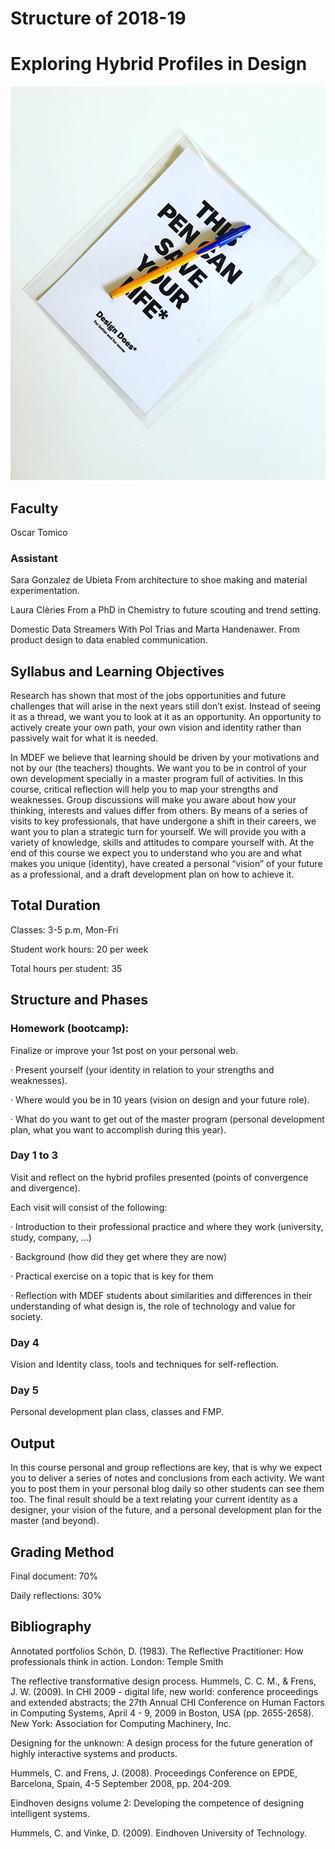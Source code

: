
Structure of 2018-19
======================

# Exploring Hybrid Profiles in Design

![](images/image_1.jpg)



## Faculty
Oscar Tomico

### Assistant
Sara Gonzalez de Ubieta
From architecture to shoe making and material experimentation.

Laura Clèries
From a PhD in Chemistry to future scouting and trend setting.

Domestic Data Streamers
With Pol Trias and Marta Handenawer. From product design to data enabled communication.

## Syllabus and Learning Objectives

Research has shown that most of the jobs opportunities and future challenges that will arise in the next years still don’t exist. Instead of seeing it as a thread, we want you to look at it as an opportunity. An opportunity to actively create your own path, your own vision and identity rather than passively wait for what it is needed.

In MDEF we believe that learning should be driven by your motivations and not by our (the teachers) thoughts. We want you to be in control of your own development specially in a master program full of activities.
In this course, critical reflection will help you to map your strengths and weaknesses. Group discussions will make you aware about how your thinking, interests and values differ from others. By means of a series of visits to key professionals, that have undergone a shift in their careers, we want you to plan a strategic turn for yourself. We will provide you with a variety of knowledge, skills and attitudes to compare yourself with.
At the end of this course we expect you to understand who you are and what makes you unique (identity), have created a personal “vision” of your future as a professional, and a draft development plan on how to achieve it.

## Total Duration

Classes: 3-5 p.m, Mon-Fri

Student work hours: 20 per week

Total hours per student: 35


## Structure and Phases

### Homework (bootcamp):

Finalize or improve your 1st post on your personal web.

· Present yourself (your identity in relation to your strengths and weaknesses).

· Where would you be in 10 years (vision on design and your future role).

· What do you want to get out of the master program (personal development plan, what you want to accomplish during this year).

### Day 1 to 3
Visit and reflect on the hybrid profiles presented (points of convergence and divergence).

Each visit will consist of the following:

· Introduction to their professional practice and where they work (university, study, company, …)

· Background (how did they get where they are now)

· Practical exercise on a topic that is key for them

· Reflection with MDEF students about similarities and differences in their understanding of what design is, the role of technology and value for society.

### Day 4
Vision and Identity class, tools and techniques for self-reflection.

### Day 5
Personal development plan class, classes and FMP.


## Output

In this course personal and group reflections are key, that is why we expect you to deliver a series of notes and conclusions from each activity. We want you to post them in your personal blog daily so other students can see them too. The final result should be a text relating your current identity as a designer, your vision of the future, and a personal development plan for the master (and beyond).

## Grading Method

Final document: 70%

Daily reflections: 30%

## Bibliography

Annotated portfolios
Schön, D. (1983). The Reflective Practitioner: How professionals think in action. London: Temple Smith

The reflective transformative design process.
Hummels, C. C. M., & Frens, J. W. (2009). In CHI 2009 - digital life, new world: conference proceedings and extended abstracts; the 27th Annual CHI Conference on Human Factors in Computing Systems, April 4 - 9, 2009 in Boston, USA (pp. 2655-2658). New York: Association for Computing Machinery, Inc.

Designing for the unknown: A design process for the future generation of highly interactive systems and products.

Hummels, C. and Frens, J. (2008). Proceedings Conference on EPDE, Barcelona, Spain, 4-5 September 2008, pp. 204-209.

Eindhoven designs volume 2: Developing the competence of designing intelligent systems.

Hummels, C. and Vinke, D. (2009). Eindhoven University of Technology.

